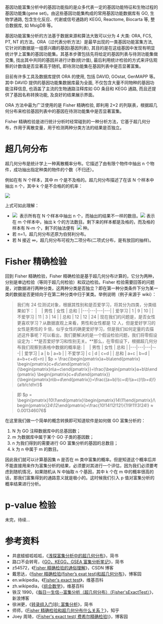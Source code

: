 基因功能富集分析中的基因功能指的是众多代表一定的基因功能特征和生物过程的基因功能集(gene set)。由这些基因功能集构成的常用基因功能数据库有 GO, 生物学通路, 包含生化反应、代谢或信号通路的 KEGG, Reactome, Biocarta 等, 整合数据库, 如 MsigDB 等。

基因功能富集分析的方法基于数据来源和算法大致可以分为 4 大类: ORA, FCS, PT, NT 的方法。ORA（过代表分析方法）是最早出现的一类基因功能富集方法, 它针对的数据是一组感兴趣的基因(基因列表), 其目的是在这组基因中发现有明显统计学上富集的基因功能集。其基本步骤包括先将给定的基因列表与待测功能集做交集, 找出其中共同的基因并进行计数(统计值), 最后利用统计检验的方式来评估观察的计数值是否显著高于随机, 即待测功能集在基因列表中是否显著富集。

目前有许多工具及数据库提供 ORA 的使用, 包括 DAVID, GOstat, GenMAPP 等。其中 DAVID 提供的基因功能集数据库最为全面, 不仅包含大量不同物种的基因功能注释信息, 也涵盖了主流的生物通路注释库如 GO 条目和 KEGG 通路, 而且还提供了基因名称转换功能, 及良好的结果展示界面。

ORA 方法中最为广泛使用的是 Fisher 精确检验, 即利用 2×2 的列联表，根据超几何分布来检验基因列表中的基因在待测功能集中是否显著富集。

Fisher 精确检验是进行统计分析时经常碰到的一种分析方法，它基于超几何分布，作用于离散变量，用于检测两种分类方法的结果是否独立。

# **超几何分布**

超几何分布是统计学上一种离散概率分布。它描述了由有限个物件中抽出 n 个物件，成功抽出指定种类的物件的个数（不归还）。

例如在有 N 个样本，其中 m 个是不及格的。超几何分布描述了在该 N 个样本中抽出 n 个，其中 k 个是不合格的的机率：

![](https://cdn.nlark.com/yuque/__latex/08d260ccfc90608612e356e31726a745.svg#card=math&code=p%20%28k%29%20%3D%20P%28X%20%3D%20k%29%20%3D%20%5Cfrac%7B%5Cbegin%7Bpmatrix%7Dm%5C%5Ck%5Cend%7Bpmatrix%7D%20%5Cbegin%7Bpmatrix%7DN%20-%20m%5C%5Cn-%20k%5Cend%7Bpmatrix%7D%7D%7B%5Cbegin%7Bpmatrix%7DN%5C%5Cn%5Cend%7Bpmatrix%7D%7D&height=93&width=281)

上式可如此理解：

- ![](https://cdn.nlark.com/yuque/__latex/276928e4a9eba7fc56abea6ebb719c5f.svg#card=math&code=%5Cbegin%7Bpmatrix%7DN%5C%5Cn%5Cend%7Bpmatrix%7D&height=45&width=45)  表示所有在 N 个样本中抽出 n 个，而抽出的结果不一样的数目。![](https://cdn.nlark.com/yuque/__latex/44072788ae3a951b44d4a16b4ff4e0c2.svg#card=math&code=%5Cbegin%7Bpmatrix%7Dm%5C%5Ck%5Cend%7Bpmatrix%7D&height=45&width=45) 表示在 m 个样本中，抽出 k 个的方法数目。剩下来的样本都是及格的，而及格的样本有 N-m 个，剩下的抽法便有  ![](https://cdn.nlark.com/yuque/__latex/ef9ea3b5629d45b2a3144582ed3e2119.svg#card=math&code=%5Cbegin%7Bpmatrix%7DN%20-%20m%5C%5Cn-%20k%5Cend%7Bpmatrix%7D&height=45&width=80) 种。
- 若 n=1，超几何分布还原为伯努利分布。
- 若 N 接近 ∞，超几何分布可视为二项分布(二项式分布，是有放回的抽样)。

# **Fisher 精确检验**

回到 Fisher 精确检验，Fisher 精确检验是基于超几何分布计算的，它分为两种，分别是单边检验（等同于超几何检验）和双边检验。Fisher 检验需要回答的问题是，对数据进行两种分类，这两种分类是否独立？即在第一种分类条件下分为某一类的数据是否更倾向于在第二种分类中归于某类。举例说明（例子来源于 wiki）：

> 我们有 24 位测试对象，根据其性别和是否爱学习，将其分为四类，分类结果如下：
> |    | 男性 | 女性 | 总和 |
> |---|---|---|---|
> | 爱学习 | 1 | 9 | 10 |
> | 不爱学习 | 11 | 3 | 14 |
> | 总和 | 12 | 12 | 24 |
> 现在我们的问题是，是否女性更喜欢学习？从数据直观上来看，男性和女性都是 12 人，但是爱好学习的女性是男性的 9 倍，似乎女性的确更爱好学习，但是我们如何定量的去描述这件事呢？可以看出，我们要解决的是一个假设检验问题，我们将零假设设定为：**是否爱好学习和性别无关。**那么，在零假设下，根据超几何分布我们观察到表格中数据的概率是:
> |    | 男性 | 女性 | 总和 |
> |---|---|---|---|
> | 爱学习 | a | b | a+b |
> | 不爱学习 | c | d | c+d |
> | 总和 | a+c | b+d | a+b+c+d(=n) |
> $p = \frac{\begin{pmatrix}a+b\a\end{pmatrix} \begin{pmatrix}c+d\c\end{pmatrix}}{\begin{pmatrix}n\a+c\end{pmatrix}}=\frac{\begin{pmatrix}a+b\b\end{pmatrix} \begin{pmatrix}c+d\d\end{pmatrix}}{\begin{pmatrix}n\b+d\end{pmatrix}}=\frac{(a+b)!(c+d)!(a+c)!(b+d)!}{a!b!c!d!n!}$

> 即 $p = \begin{pmatrix}10\1\end{pmatrix}\begin{pmatrix}14\11\end{pmatrix}/\begin{pmatrix}24\12\end{pmatrix}=\frac{10!14!12!12!}{1!9!11!3!24!} ≈ 0.001346076$

在这里我们做一个简单的概念转换即可知道软件是如何做 GO 富集分析的：

1. N 为 GO 注释数据库中的总基因数；
2. m 为数据库中属于某个 GO 子类的基因数；
3. n 为我们得到的需要进行 GO 富集分析的基因的总数目；
4. k 为 n 中属于 m 的数目。

因此我们就可以计算基因集 n 是否在 m 类中富集的概率。但是知道这个概率后并不能直接用来作为富集分析的结果，必须要对其进行一个评估，因为我们必须要考虑到随机情况，如果随机从 N 中抽取 n 个基因，其中 k 个在 m 中的概率很高的话，那我们富集得到的通路意义就是极小的。这时候我们引入 p 值对富集分析的概率结果进行分析。

# **p-value 检验**

未完，待续...

# **参考资料**

- 井底蛙蛙呱呱呱，《[浅探富集分析中的超几何分布](https://www.jianshu.com/p/13f46bebebd4)》，简书
- 路口不会转弯，《[GO，KEGG，GSEA 富集分析笔记](https://www.jianshu.com/p/a0bad4119e79)》，简书
- z54572，《[Fisher 精确检验的通俗理解](https://blog.csdn.net/z54572/article/details/61199246)》，CSDN 博客
- 戴思达，《[fisher 精确检验(fisher’s exat test)和超几何分布](https://www.cnblogs.com/sddai/p/6279572.html)》，博客园
- en.wikipedia，《[Fisher's exact test](https://en.wikipedia.org/wiki/Fisher's_exact_test)》，维基百科
- zh.wikipedia，《[组合数学](https://zh.wikipedia.org/wiki/%E7%BB%84%E5%90%88%E6%95%B0%E5%AD%A6)》，维基百科
- 铁汉 1990，《[每日一生信--富集分析（超几何分布）（Fisher'sExactTest）](http://blog.sina.com.cn/s/blog_670445240101m4z3.html)》，新浪博客
- 徐洲更，《[转录组入门(8): 富集分析](https://www.jianshu.com/p/5c8c6a380939)》，简书
- 师师，《[Fisher 精确检验和超几何分布什么关系？](https://www.zhihu.com/question/28637406)》，知乎
- Joey 周琦，《[Fisher's exact test( 费希尔精确检验)](https://www.cnblogs.com/Dzhouqi/p/3440575.html)》，博客园
